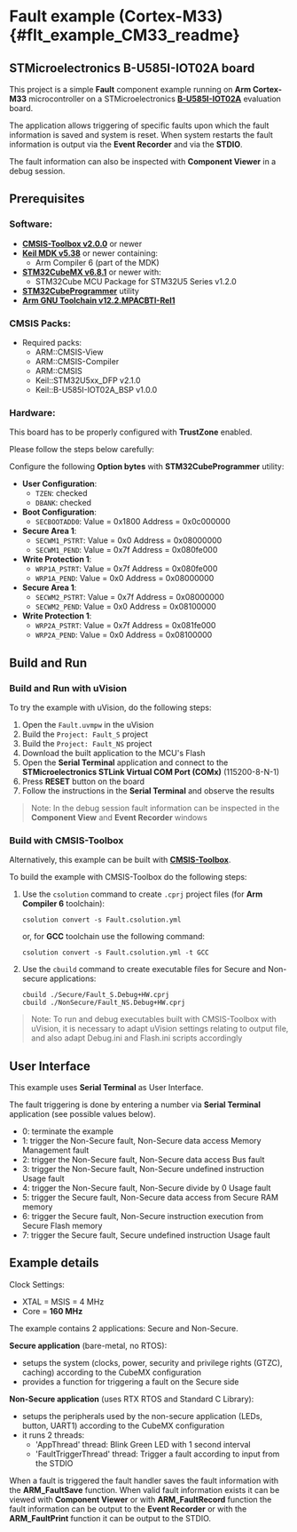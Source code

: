# Fault example (Cortex-M33) {#flt_example_CM33_readme}

## STMicroelectronics B-U585I-IOT02A board

This project is a simple **Fault** component example running on **Arm Cortex-M33** microcontroller
on a STMicroelectronics [**B-U585I-IOT02A**](https://www.st.com/en/evaluation-tools/b-u585i-iot02a.html) evaluation board.

The application allows triggering of specific faults upon which the fault information is saved and system is reset.
When system restarts the fault information is output via the **Event Recorder** and via the **STDIO**.

The fault information can also be inspected with **Component Viewer** in a debug session.

## Prerequisites

### Software:
 - [**CMSIS-Toolbox v2.0.0**](https://github.com/Open-CMSIS-Pack/devtools/releases) or newer
 - [**Keil MDK v5.38**](https://www.keil.com/mdk5) or newer containing:
   - Arm Compiler 6 (part of the MDK)
 - [**STM32CubeMX v6.8.1**](https://www.st.com/en/development-tools/stm32cubemx.html) or newer with:
   - STM32Cube MCU Package for STM32U5 Series v1.2.0
 - [**STM32CubeProgrammer**](https://www.st.com/en/development-tools/stm32cubeprog.html) utility
 - [**Arm GNU Toolchain v12.2.MPACBTI-Rel1**](https://developer.arm.com/downloads/-/arm-gnu-toolchain-downloads)

### CMSIS Packs:
 - Required packs:
    - ARM::CMSIS-View
    - ARM::CMSIS-Compiler
    - ARM::CMSIS
    - Keil::STM32U5xx_DFP v2.1.0
    - Keil::B-U585I-IOT02A_BSP v1.0.0

### Hardware:

This board has to be properly configured with **TrustZone** enabled.

Please follow the steps below carefully:

Configure the following **Option bytes** with **STM32CubeProgrammer** utility:
 - **User Configuration**:
   - `TZEN`: checked
   - `DBANK`: checked
 - **Boot Configuration**:
   - `SECBOOTADD0`:  Value = 0x1800 Address = 0x0c000000
 - **Secure Area 1**:
   - `SECWM1_PSTRT`: Value = 0x0    Address = 0x08000000
   - `SECWM1_PEND`:  Value = 0x7f   Address = 0x080fe000
 - **Write Protection 1**:
   - `WRP1A_PSTRT`:  Value = 0x7f   Address = 0x080fe000
   - `WRP1A_PEND`:   Value = 0x0    Address = 0x08000000
 - **Secure Area 1**:
   - `SECWM2_PSTRT`: Value = 0x7f   Address = 0x08000000
   - `SECWM2_PEND`:  Value = 0x0    Address = 0x08100000
 - **Write Protection 1**:
   - `WRP2A_PSTRT`:  Value = 0x7f   Address = 0x081fe000
   - `WRP2A_PEND`:   Value = 0x0    Address = 0x08100000

## Build and Run

### Build and Run with uVision

To try the example with uVision, do the following steps:
 1. Open the `Fault.uvmpw` in the uVision
 2. Build the `Project: Fault_S` project
 3. Build the `Project: Fault_NS` project
 4. Download the built application to the MCU's Flash
 5. Open the **Serial Terminal** application and connect to the **STMicroelectronics STLink Virtual COM Port (COMx)** (115200-8-N-1)
 6. Press **RESET** button on the board
 7. Follow the instructions in the **Serial Terminal** and observe the results

> Note: In the debug session fault information can be inspected in the **Component View** and **Event Recorder** windows

### Build with CMSIS-Toolbox

Alternatively, this example can be built with [**CMSIS-Toolbox**](https://github.com/Open-CMSIS-Pack/cmsis-toolbox).

To build the example with CMSIS-Toolbox do the following steps:

 1. Use the `csolution` command to create `.cprj` project files (for **Arm Compiler 6** toolchain):
    ```
    csolution convert -s Fault.csolution.yml
    ```
    or, for **GCC** toolchain use the following command:
    ```
    csolution convert -s Fault.csolution.yml -t GCC
    ```
 2. Use the `cbuild` command to create executable files for Secure and Non-secure applications:
    ```
    cbuild ./Secure/Fault_S.Debug+HW.cprj
    cbuild ./NonSecure/Fault_NS.Debug+HW.cprj
    ```
> Note: To run and debug executables built with CMSIS-Toolbox with uVision, it is necessary to adapt uVision settings
    relating to output file, and also adapt Debug.ini and Flash.ini scripts accordingly

## User Interface

This example uses **Serial Terminal** as User Interface.

The fault triggering is done by entering a number via **Serial Terminal** application (see possible values below).

  - 0: terminate the example
  - 1: trigger the Non-Secure fault, Non-Secure data access Memory Management fault
  - 2: trigger the Non-Secure fault, Non-Secure data access Bus fault
  - 3: trigger the Non-Secure fault, Non-Secure undefined instruction Usage fault
  - 4: trigger the Non-Secure fault, Non-Secure divide by 0 Usage fault
  - 5: trigger the Secure fault, Non-Secure data access from Secure RAM memory
  - 6: trigger the Secure fault, Non-Secure instruction execution from Secure Flash memory
  - 7: trigger the Secure fault, Secure undefined instruction Usage fault

## Example details

Clock Settings:
  - XTAL = MSIS =   4 MHz
  - Core =      **160 MHz**

The example contains 2 applications: Secure and Non-Secure.

**Secure application** (bare-metal, no RTOS):
  - setups the system (clocks, power, security and privilege rights (GTZC), caching) according to the CubeMX configuration
  - provides a function for triggering a fault on the Secure side

**Non-Secure application** (uses RTX RTOS and Standard C Library):
  - setups the peripherals used by the non-secure application (LEDs, button, UART1) according to the CubeMX configuration
  - it runs 2 threads:
    - 'AppThread' thread: Blink Green LED with 1 second interval
    - 'FaultTriggerThread' thread: Trigger a fault according to input from the STDIO

When a fault is triggered the fault handler saves the fault information with the **ARM_FaultSave** function.
When valid fault information exists it can be viewed with **Component Viewer** or with **ARM_FaultRecord** function
the fault information can be output to the **Event Recorder** or with the **ARM_FaultPrint** function it can be output to the STDIO.
